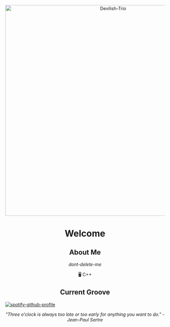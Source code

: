 <p align="center">
    <a href="https://github.com/Devilish-Trio">
        <img title="Devilish-Trio" src="https://media.tenor.com/teW802Rf-rIAAAAC/lain-serial-experiments-lain.gif" width="666"/>
    </a>
</p>

<h1 align="center">Welcome</h1>

<h2 align="center">About Me</h2>

<p align="center"> 
    <i>dont-delete-me</i>
</p>

<p align="center">
    🖥️ C++<br>
</p>

<h2 align="center">Current Groove</h2>


<p align="left">
  <a href="https://github.com/kittinan/spotify-github-profile">
    <img src="https://spotify-github-profile.kittinanx.com/api/view?uid=ohbinary&cover_image=true&theme=novatorem&show_offline=true&background_color=121212&interchange=false&bar_color=53b14f&bar_color_cover=false" alt="spotify-github-profile">
  </a>
</p>

<p align="center">
    <i>"Three o'clock is always too late or too early for anything you want to do." -  Jean-Paul Sartre</i>
</p>

